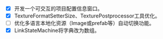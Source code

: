 - [x] 开发一个可交互的项目配置信息窗口。
- [x] TextureFormatSetterSize、TexturePostprocessor工具优化。
- [ ] 优化多语言本地化资源（Image或prefab等）自动切换功能。
- [x] LinkStateMachine将字典改为数组。